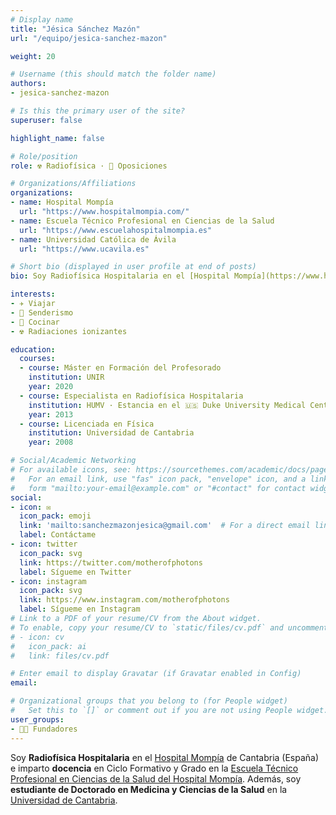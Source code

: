 ```yaml
---
# Display name
title: "Jésica Sánchez Mazón"
url: "/equipo/jesica-sanchez-mazon"

weight: 20

# Username (this should match the folder name)
authors:
- jesica-sanchez-mazon

# Is this the primary user of the site?
superuser: false

highlight_name: false

# Role/position
role: ☢️ Radiofísica · 📝 Oposiciones

# Organizations/Affiliations
organizations:
- name: Hospital Mompía
  url: "https://www.hospitalmompia.com/"
- name: Escuela Técnico Profesional en Ciencias de la Salud
  url: "https://www.escuelahospitalmompia.es"
- name: Universidad Católica de Ávila
  url: "https://www.ucavila.es"

# Short bio (displayed in user profile at end of posts)
bio: Soy Radiofísica Hospitalaria en el [Hospital Mompía](https://www.hospitalmompia.com/) de Cantabria (España) y estudiante de Doctorado en Medicina y Ciencias de la Salud en la [Universidad de Cantabria](https://web.unican.es).

interests:
- ✈️ Viajar 
- 🥾 Senderismo
- 🍳 Cocinar 
- ☢️ Radiaciones ionizantes

education:
  courses:
  - course: Máster en Formación del Profesorado
    institution: UNIR
    year: 2020
  - course: Especialista en Radiofísica Hospitalaria
    institution: HUMV · Estancia en el 🇺🇸 Duke University Medical Center
    year: 2013
  - course: Licenciada en Física
    institution: Universidad de Cantabria
    year: 2008

# Social/Academic Networking
# For available icons, see: https://sourcethemes.com/academic/docs/page-builder/#icons
#   For an email link, use "fas" icon pack, "envelope" icon, and a link in the
#   form "mailto:your-email@example.com" or "#contact" for contact widget.
social:
- icon: ✉️
  icon_pack: emoji
  link: 'mailto:sanchezmazonjesica@gmail.com'  # For a direct email link, use "mailto:test@example.org".
  label: Contáctame
- icon: twitter
  icon_pack: svg
  link: https://twitter.com/motherofphotons
  label: Sígueme en Twitter
- icon: instagram
  icon_pack: svg
  link: https://www.instagram.com/motherofphotons
  label: Sígueme en Instagram
# Link to a PDF of your resume/CV from the About widget.
# To enable, copy your resume/CV to `static/files/cv.pdf` and uncomment the lines below.
# - icon: cv
#   icon_pack: ai
#   link: files/cv.pdf

# Enter email to display Gravatar (if Gravatar enabled in Config)
email:

# Organizational groups that you belong to (for People widget)
#   Set this to `[]` or comment out if you are not using People widget.
user_groups:
- 🧑‍🔬 Fundadores
---
```


Soy **Radiofísica Hospitalaria** en el [Hospital Mompía](https://www.hospitalmompia.com/) de Cantabria (España) e imparto **docencia** en Ciclo Formativo y Grado en la [Escuela Técnico Profesional en Ciencias de la Salud del Hospital Mompía](https://www.escuelahospitalmompia.es). Además, soy **estudiante de Doctorado en Medicina y Ciencias de la Salud** en la [Universidad de Cantabria](https://web.unican.es).
